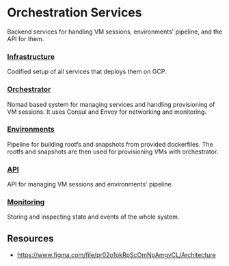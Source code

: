 # Orchestration Services
Backend services for handling VM sessions, environments' pipeline, and the API for them.

### [Infrastructure](/infra/)
Codified setup of all services that deploys them on GCP.

### [Orchestrator](/orch/)
Nomad based system for managing services and handling provisioning of VM sessions. It uses Consul and Envoy for networking and monitoring.

### [Environments](/envs/)
Pipeline for building rootfs and snapshots from provided dockerfiles. The rootfs and snapshots are then used for provisioning VMs with orchestrator.

### [API](/api/)
API for managing VM sessions and environments' pipeline.

### [Monitoring](/monitor/)
Storing and inspecting state and events of the whole system.

## Resources
- https://www.figma.com/file/pr02o1okRpScOmNpAmgvCL/Architecture
